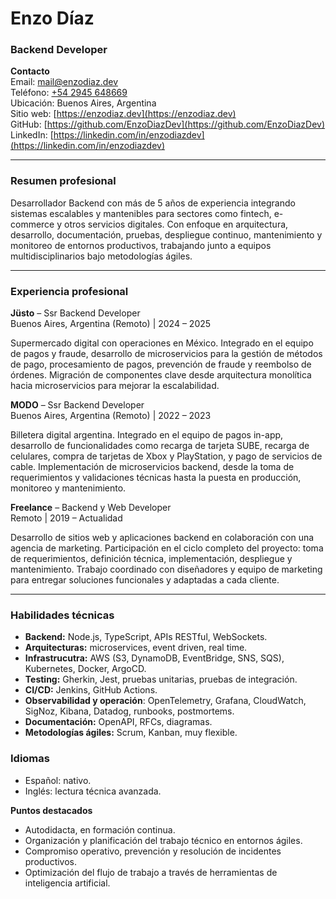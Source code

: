 # Enzo Díaz

### **Backend Developer**

**Contacto**<br>
Email: [mail@enzodiaz.dev](mailto:mail@enzodiaz.dev)<br>
Teléfono: [+54 2945 648669](https://wa.me/send/?phone=%2B542945648669&text=Hola%20Enzo,%20he%20visto%20tu%20cv)<br>
Ubicación: Buenos Aires, Argentina<br>
Sitio web: [https://enzodiaz.dev](https://enzodiaz.dev)<br>
GitHub: [https://github.com/EnzoDiazDev](https://github.com/EnzoDiazDev)<br>
LinkedIn: [https://linkedin.com/in/enzodiazdev](https://linkedin.com/in/enzodiazdev)<br>

---

### Resumen profesional

Desarrollador Backend con más de 5 años de experiencia integrando sistemas escalables y mantenibles para sectores como fintech, e-commerce y otros servicios digitales. Con enfoque en arquitectura, desarrollo, documentación, pruebas, despliegue continuo, mantenimiento y monitoreo de entornos productivos, trabajando junto a equipos multidisciplinarios bajo metodologías ágiles.

---

### Experiencia profesional

**Jüsto** – Ssr Backend Developer<br>
Buenos Aires, Argentina (Remoto) | 2024 – 2025

Supermercado digital con operaciones en México. Integrado en el equipo de pagos y fraude, desarrollo de microservicios para la gestión de métodos de pago, procesamiento de pagos, prevención de fraude y reembolso de órdenes. Migración de componentes clave desde arquitectura monolítica hacia microservicios para mejorar la escalabilidad.

**MODO** – Ssr Backend Developer<br>
Buenos Aires, Argentina (Remoto) | 2022 – 2023

Billetera digital argentina. Integrado en el equipo de pagos in-app, desarrollo de funcionalidades como recarga de tarjeta SUBE, recarga de celulares, compra de tarjetas de Xbox y PlayStation, y pago de servicios de cable. Implementación de microservicios backend, desde la toma de requerimientos y validaciones técnicas hasta la puesta en producción, monitoreo y mantenimiento.

**Freelance** – Backend y Web Developer<br>
Remoto | 2019 – Actualidad

Desarrollo de sitios web y aplicaciones backend en colaboración con una agencia de marketing. Participación en el ciclo completo del proyecto: toma de requerimientos, definición técnica, implementación, despliegue y mantenimiento. Trabajo coordinado con diseñadores y equipo de marketing para entregar soluciones funcionales y adaptadas a cada cliente.

---

### **Habilidades técnicas**

- **Backend:** Node.js, TypeScript, APIs RESTful, WebSockets.
- **Arquitecturas:** microservices, event driven, real time. 
- **Infrastrucutra:** AWS (S3, DynamoDB, EventBridge, SNS, SQS), Kubernetes, Docker, ArgoCD.
- **Testing:** Gherkin, Jest, pruebas unitarias, pruebas de integración.
- **CI/CD:** Jenkins, GitHub Actions.
- **Observabilidad y operación**: OpenTelemetry, Grafana, CloudWatch, SigNoz, Kibana, Datadog, runbooks, postmortems.
- **Documentación:** OpenAPI, RFCs, diagramas.
- **Metodologías ágiles:** Scrum, Kanban, muy flexible.

### **Idiomas**

- Español: nativo.
- Inglés: lectura técnica avanzada.

**Puntos destacados**

- Autodidacta, en formación continua.
- Organización y planificación del trabajo técnico en entornos ágiles.
- Compromiso operativo, prevención y resolución de incidentes productivos.  
- Optimización del flujo de trabajo a través de herramientas de inteligencia artificial. 
